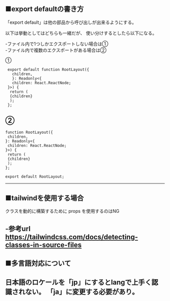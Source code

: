 ■export defaultの書き方  
---------------------------------------------------------  
「export default」は他の部品から呼び出しが出来るようにする。
  
以下は挙動としてはどちらも一緒だが、
使い分けするとしたら以下になる。 
  
-ファイル内で1つしかエクスポートしない場合は①  
-ファイル内で複数のエクスポートがある場合は②

①
```tsx
 export default function RootLayout({
   children,
   }: Readonly<{
   children: React.ReactNode;
 }>) {
  return ( 
  {children}
  );
 };
```

②
---------------------------------------------------------  
```tsx
function RootLayout({
 children,
}: Readonly<{
 children: React.ReactNode;
}>) {
 return (
 {children}
 );
};

export default RootLayout;
```
---------------------------------------------------------  

■tailwindを使用する場合  
---------------------------------------------------------  
クラスを動的に構築するために props を使用するのはNG  

-参考url  
https://tailwindcss.com/docs/detecting-classes-in-source-files  
---------------------------------------------------------  

■多言語対応について
---------------------------------------------------------  
日本語のロケールを「jp」にするとlangで上手く認識されない。
「ja」に変更する必要があり。
---------------------------------------------------------  
